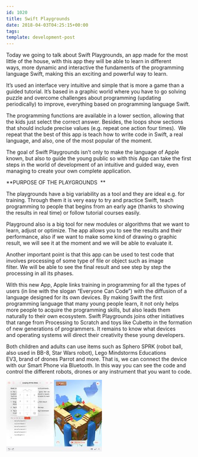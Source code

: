```yaml
---
id: 1020
title: Swift Playgrounds
date: 2018-04-03T04:25:15+00:00
tags: 
template: development-post
---
```


Today we going to talk about Swift Playgrounds, an app made for the most little of the house, with this app they will be able to learn in different ways, more dynamic and interactive the fundaments of the programming language Swift, making this an exciting and powerful way to learn.

It’s used an interface very intuitive and simple that is more a game than a guided tutorial. It’s based in a graphic world where you have to go solving puzzle and overcome challenges about programming (updating periodically) to improve, everything based on programming language Swift.

The programming functions are available in a lower section, allowing that the kids just select the correct answer. Besides, the loops show sections that should include precise values (e.g. repeat one action four times).  We repeat that the best of this app is teach how to write code in Swift, a real language, and also, one of the most popular of the moment.

The goal of Swift Playgrounds isn’t only to make the language of Apple known, but also to guide the young public so with this App can take the first steps in the world of development of an intuitive and guided way, even managing to create your own complete application.

**PURPOSE OF THE PLAYGROUNDS  **

The playgrounds have a big variability as a tool and they are ideal e.g. for training. Through them it is very easy to try and practice Swift, teach programming to people that begins from an early age (thanks to showing the results in real time) or follow tutorial courses easily.

Playground also is a big tool for new modules or algorithms that we want to learn, adjust or optimize. The app allows you to see the results and their performance, also if we want to make some kind of drawing o graphic result, we will see it at the moment and we will be able to evaluate it.

Another important point is that this app can be used to test code that involves processing of some type of file or object such as image filter. We will be able to see the final result and see step by step the processing in all its phases.

With this new App, Apple links training in programming for all the types of users (in line with the slogan “Everyone Can Code”) with the diffusion of a language designed for its own devices. By making Swift the first programming language that many young people learn, it not only helps more people to acquire the programming skills, but also leads them naturally to their own ecosystem. Swift Playgrounds joins other initiatives that range from Processing to Scratch and toys like Cubetto in the formation of new generations of programmers. It remains to know what devices and operating systems will direct their creativity these young developers.

Both children and adults can use items such as Sphero SPRK (robot ball, also used in BB-8, Star Wars robot), Lego Mindstorms Educations EV3, brand of drones Parrot and more. That is, we can connect the device with our Smart Phone via Bluetooth. In this way you can see the code and control the different robots, drones or any instrument that you want to code.

![Swift Playgrounds](./wp-content/uploads/2018/04/images-1.jpeg)
